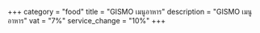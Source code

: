 +++
category = "food"
title = "GISMO เมนูอาหาร"
description = "GISMO เมนูอาหาร"
vat = "7%"
service_change = "10%"
+++
